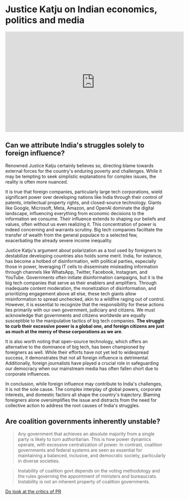 # Justice Katju on Indian economics, politics and media

<iframe width="560" height="315" src="https://www.youtube.com/embed/Kmtz9GJ0sEE?si=EzNWdUDhpxgsas0o" title="YouTube video player" frameborder="0" allow="accelerometer; autoplay; clipboard-write; encrypted-media; gyroscope; picture-in-picture; web-share" referrerpolicy="strict-origin-when-cross-origin" allowfullscreen></iframe>

## Can we attribute India's struggles solely to foreign influence? 

Renowned Justice Katju certainly believes so, directing blame towards external forces for the country's enduring poverty and challenges. While it may be tempting to seek simplistic explanations for complex issues, the reality is often more nuanced.

It is true that foreign companies, particularly large tech corporations, wield significant power over developing nations like India through their control of patents, intellectual property rights, and closed-source technology. Giants like Google, Microsoft, Meta, Amazon, and OpenAI dominate the digital landscape, influencing everything from economic decisions to the information we consume. Their influence extends to shaping our beliefs and values, often without us even realizing it. This concentration of power is indeed concerning and warrants scrutiny. Big tech companies facilitate the transfer of wealth from the general populace to a selected few, exacerbating the already severe income inequality.

Justice Katju's argument about polarization as a tool used by foreigners to destabilize developing countries also holds some merit. India, for instance, has become a hotbed of disinformation, with political parties, especially those in power, leveraging IT cells to disseminate misleading information through channels like WhatsApp, Twitter, Facebook, Instagram, and YouTube. Governments often initiate disinformation campaigns, but it is the big tech companies that serve as their enablers and amplifiers. Through inadequate content moderation, the monetization of disinformation, and prioritizing engagement above all else, these tech giants allow misinformation to spread unchecked, akin to a wildfire raging out of control. However, it is essential to recognize that the responsibility for these actions lies primarily with our own government, judiciary and citizens. We must acknowledge that governments and citizens worldwide are equally susceptible to the manipulative tactics of big tech companies. **The struggle to curb their excessive power is a global one, and foreign citizens are just as much at the mercy of these corporations as we are**.

It is also worth noting that open-source technology, which offers an alternative to the dominance of big tech, has been championed by foreigners as well. While their efforts have not yet led to widespread success, it demonstrates that not all foreign influence is detrimental. Additionally, foreign journalists have played a crucial role in safeguarding our democracy when our mainstream media has often fallen short due to corporate influences.

In conclusion, while foreign influence may contribute to India's challenges, it is not the sole cause. The complex interplay of global powers, corporate interests, and domestic factors all shape the country's trajectory. Blaming foreigners alone oversimplifies the issue and distracts from the need for collective action to address the root causes of India's struggles.

## Are coalition governments inherently unstable?

> Any government that achieves an absolute majority from a single party is likely to turn authoritarian. This is how power dynamics operate, with excessive centralization of power. In contrast, coalition governments and federal systems are seen as essential for maintaining a balanced, inclusive, and democratic society, particularly in diverse societies.

> Instability of coalition govt depends on the voting methodology and the rules governing the appointment of ministers and bureaucrats. Instability is not an inherent property of coalition governments.

[Do look at the critics of PR](https://iambrainstorming.github.io/chapters/do-we-need-a-supreme-leader-how-can-we-share-power-between-parties.html#critiques-of-proportional-representation)

